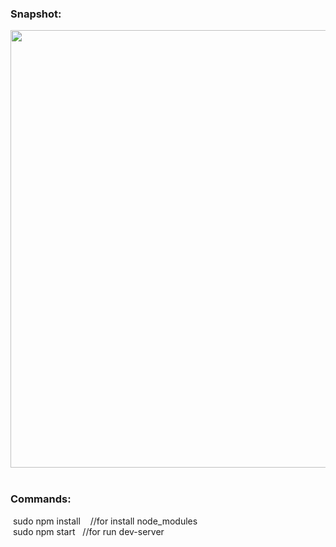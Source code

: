 <h3>Snapshot:</h3>
<div align="center">
	<img src="https://user-images.githubusercontent.com/38814709/50604935-7b90dd80-0ee2-11e9-9ee7-594c8c6f51af.png" width="700" height="700">
</div>
<br>
<h3>Commands:</h3>
	&nbsp;<span>sudo npm install &nbsp;&nbsp;&nbsp;//for install node_modules</span>
	<br/>
	&nbsp;<span>sudo npm start&nbsp;&nbsp;&nbsp;//for run dev-server</span>





